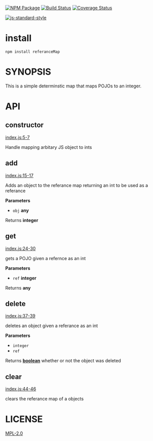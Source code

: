 [![NPM Package](https://img.shields.io/npm/v/referanceMap.svg?style=flat-square)](https://www.npmjs.org/package/referanceMap)
[![Build Status](https://img.shields.io/travis/wanderer/referanceMap.svg?branch=master&style=flat-square)](https://travis-ci.org/wanderer/referanceMap)
[![Coverage Status](https://img.shields.io/coveralls/wanderer/referanceMap.svg?style=flat-square)](https://coveralls.io/wanderer/referanceMap)

[![js-standard-style](https://cdn.rawgit.com/feross/standard/master/badge.svg)](https://github.com/feross/standard)  

# install
`npm install referanceMap`

# SYNOPSIS 
This is a simple determinstic map that maps POJOs to an integer.

# API

## constructor

[index.js:5-7](https://github.com/wanderer/referanceMap/blob/59a99b6e465120b17057b03bebda1ea33087fb45/index.js#L5-L7 "Source code on GitHub")

Handle mapping arbitary JS object to ints

## add

[index.js:15-17](https://github.com/wanderer/referanceMap/blob/59a99b6e465120b17057b03bebda1ea33087fb45/index.js#L15-L17 "Source code on GitHub")

Adds an object to the referance map returning an int to be used as a
referance

**Parameters**

-   `obj` **any** 

Returns **integer** 

## get

[index.js:24-30](https://github.com/wanderer/referanceMap/blob/59a99b6e465120b17057b03bebda1ea33087fb45/index.js#L24-L30 "Source code on GitHub")

gets a POJO given a refernce as an int

**Parameters**

-   `ref` **integer** 

Returns **any** 

## delete

[index.js:37-39](https://github.com/wanderer/referanceMap/blob/59a99b6e465120b17057b03bebda1ea33087fb45/index.js#L37-L39 "Source code on GitHub")

deletes an object given a referance as an int

**Parameters**

-   `integer`  
-   `ref`  

Returns **[boolean](https://developer.mozilla.org/en-US/docs/Web/JavaScript/Reference/Global_Objects/Boolean)** whether or not the object was deleted

## clear

[index.js:44-46](https://github.com/wanderer/referanceMap/blob/59a99b6e465120b17057b03bebda1ea33087fb45/index.js#L44-L46 "Source code on GitHub")

clears the referance map of a objects

# LICENSE
[MPL-2.0](https://tldrlegal.com/license/mozilla-public-license-2.0-(mpl-2))
